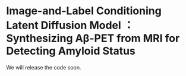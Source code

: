# Image-and-Label Conditioning Latent Diffusion Model ：Synthesizing Aβ-PET from MRI for Detecting Amyloid Status

We will release the code soon.
